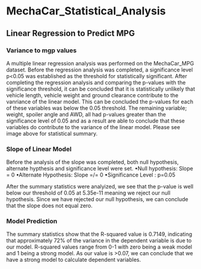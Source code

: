 # MechaCar_Statistical_Analysis


## Linear Regression to Predict MPG

### Variance to mgp values
A multiple linear regression analysis was performed on the MechaCar_MPG dataset.  Before the regression analysis was completed, a significance level p<0.05 was established as the threshold for statistically significant.  After completing the regression analysis and comparing the p-values with the significance threshold, it can be concluded that it is statistically unlikely that vehicle length, vehicle weight and ground clearance contribute to the vanriance of the linear model.  This can be concluded the p-values for each of these variables was below the 0.05 threshold.  The remaining variable; weight, spoiler angle and AWD, all had p-values greater than the significance level of 0.05 and as a result are able to conclude that these variables do contribute to the variance of the linear model.  Please see image above for statistical summary. 

### Slope of Linear Model
Before the analysis of the slope was completed, both null hypothesis, alternate hypthesis and significance level were set.
        •Null hypothesis: Slope = 0
        •Alternate Hypothesis: Slope =/= 0
        •Significance Level : p=0.05

After the summary statistics were analyized, we see that the p-value is well below our threshold of 0.05 at 5.35e-11 meaning we reject our null hypothesis.  Since we have rejected our null hypothesis, we can conclude that the slope does not equal zero.

### Model Prediction

The summary statistics show that the R-squared value is 0.7149, indicating that approximately 72% of the variance in the dependent variable is due to our model.  R-squared values range from 0-1 with zero being a weak model and 1 being a strong model.  As our value is >0.07, we can conclude that we have a strong model to calculate dependent variables.

